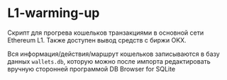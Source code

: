# L1-warming-up

Скрипт для прогрева кошельков транзакциями в основной сети Ethereum L1. Также доступен вывод средств с биржи OKX.

Вся информация/действия/маршрут кошельков записываются в базу данных ```wallets.db```, которую можно после импорта редактировать вручную сторонней программой DB Browser for SQLite



